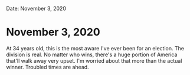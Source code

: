 Date: November 3, 2020
# November 3, 2020
At 34 years old, this is the most aware I've ever been for an election. The division is real. No matter who wins, there's a huge portion of America that'll walk away very upset. I'm worried about that more than the actual winner. Troubled times are ahead.
